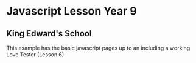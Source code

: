 # Javascript Lesson Year 9
## King Edward's School

This example has the basic javascript pages up to an including a working Love Tester (Lesson 6)